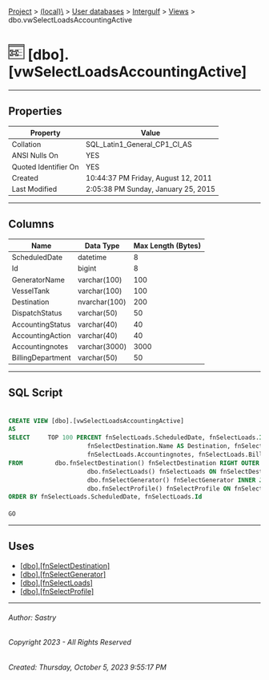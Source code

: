 #### 

[Project](../../../../index.md) > [(local)\\](../../../index.md) > [User databases](../../index.md) > [Intergulf](../index.md) > [Views](Views.md) > dbo.vwSelectLoadsAccountingActive

# ![Views](../../../../Images/View32.png) [dbo].[vwSelectLoadsAccountingActive]

---

## <a name="#properties"></a>Properties

| Property | Value |
|---|---|
| Collation | SQL_Latin1_General_CP1_CI_AS |
| ANSI Nulls On | YES |
| Quoted Identifier On | YES |
| Created | 10:44:37 PM Friday, August 12, 2011 |
| Last Modified | 2:05:38 PM Sunday, January 25, 2015 |


---

## <a name="#columns"></a>Columns

| Name | Data Type | Max Length (Bytes) |
|---|---|---|
| ScheduledDate | datetime | 8 |
| Id | bigint | 8 |
| GeneratorName | varchar(100) | 100 |
| VesselTank | varchar(100) | 100 |
| Destination | nvarchar(100) | 200 |
| DispatchStatus | varchar(50) | 50 |
| AccountingStatus | varchar(40) | 40 |
| AccountingAction | varchar(40) | 40 |
| Accountingnotes | varchar(3000) | 3000 |
| BillingDepartment | varchar(50) | 50 |


---

## <a name="#sqlscript"></a>SQL Script

```sql

CREATE VIEW [dbo].[vwSelectLoadsAccountingActive]
AS
SELECT     TOP 100 PERCENT fnSelectLoads.ScheduledDate, fnSelectLoads.Id, fnSelectGenerator.Name AS GeneratorName, fnSelectLoads.VesselTank, 
                      fnSelectDestination.Name AS Destination, fnSelectLoads.DispatchStatus, fnSelectLoads.AccountingStatus, fnSelectLoads.AccountingAction, 
                      fnSelectLoads.Accountingnotes, fnSelectLoads.BillingDepartment
FROM         dbo.fnSelectDestination() fnSelectDestination RIGHT OUTER JOIN
                      dbo.fnSelectLoads() fnSelectLoads ON fnSelectDestination.Id = fnSelectLoads.DestinationId LEFT OUTER JOIN
                      dbo.fnSelectGenerator() fnSelectGenerator INNER JOIN
                      dbo.fnSelectProfile() fnSelectProfile ON fnSelectGenerator.Id = fnSelectProfile.GeneratorId ON fnSelectLoads.ProfileId = fnSelectProfile.Id
ORDER BY fnSelectLoads.ScheduledDate, fnSelectLoads.Id

GO

```


---

## <a name="#uses"></a>Uses

* [[dbo].[fnSelectDestination]](../Programmability/Functions/Table-valued_Functions/dbo_fnSelectDestination.md)
* [[dbo].[fnSelectGenerator]](../Programmability/Functions/Table-valued_Functions/dbo_fnSelectGenerator.md)
* [[dbo].[fnSelectLoads]](../Programmability/Functions/Table-valued_Functions/dbo_fnSelectLoads.md)
* [[dbo].[fnSelectProfile]](../Programmability/Functions/Table-valued_Functions/dbo_fnSelectProfile.md)


---

###### Author:  Sastry

###### Copyright 2023 - All Rights Reserved

###### Created: Thursday, October 5, 2023 9:55:17 PM

